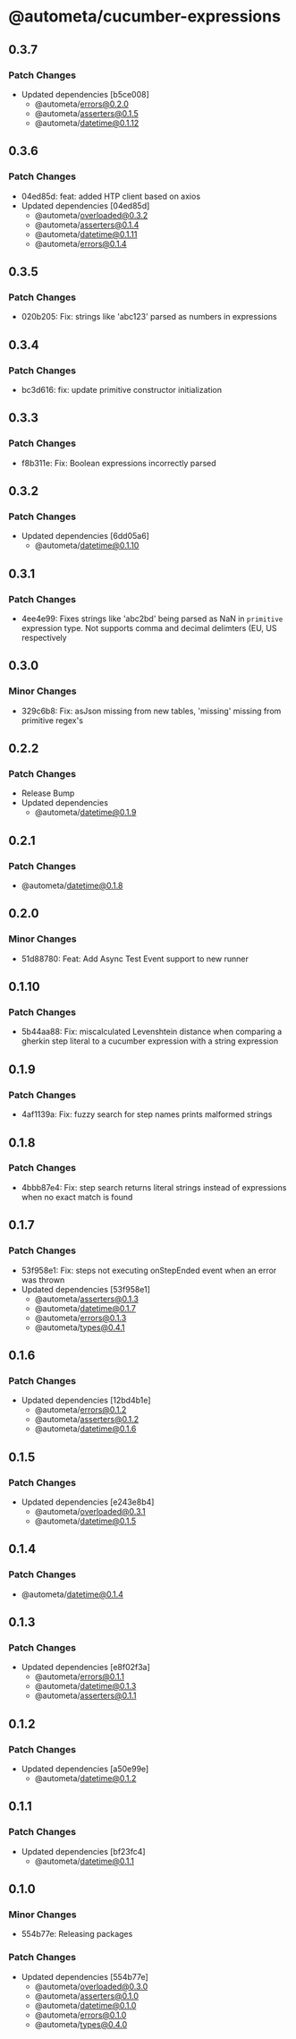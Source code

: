 # @autometa/cucumber-expressions

## 0.3.7

### Patch Changes

- Updated dependencies [b5ce008]
  - @autometa/errors@0.2.0
  - @autometa/asserters@0.1.5
  - @autometa/datetime@0.1.12

## 0.3.6

### Patch Changes

- 04ed85d: feat: added HTP client based on axios
- Updated dependencies [04ed85d]
  - @autometa/overloaded@0.3.2
  - @autometa/asserters@0.1.4
  - @autometa/datetime@0.1.11
  - @autometa/errors@0.1.4

## 0.3.5

### Patch Changes

- 020b205: Fix: strings like 'abc123' parsed as numbers in expressions

## 0.3.4

### Patch Changes

- bc3d616: fix: update primitive constructor initialization

## 0.3.3

### Patch Changes

- f8b311e: Fix: Boolean expressions incorrectly parsed

## 0.3.2

### Patch Changes

- Updated dependencies [6dd05a6]
  - @autometa/datetime@0.1.10

## 0.3.1

### Patch Changes

- 4ee4e99: Fixes strings like 'abc2bd' being parsed as NaN in `primitive` expression type. Not supports comma and decimal delimters (EU, US respectively

## 0.3.0

### Minor Changes

- 329c6b8: Fix: asJson missing from new tables, 'missing' missing from primitive regex's

## 0.2.2

### Patch Changes

- Release Bump
- Updated dependencies
  - @autometa/datetime@0.1.9

## 0.2.1

### Patch Changes

- @autometa/datetime@0.1.8

## 0.2.0

### Minor Changes

- 51d88780: Feat: Add Async Test Event support to new runner

## 0.1.10

### Patch Changes

- 5b44aa88: Fix: miscalculated Levenshtein distance when comparing a gherkin step literal to a cucumber expression with a string expression

## 0.1.9

### Patch Changes

- 4af1139a: Fix: fuzzy search for step names prints malformed strings

## 0.1.8

### Patch Changes

- 4bbb87e4: Fix: step search returns literal strings instead of expressions when no exact match is found

## 0.1.7

### Patch Changes

- 53f958e1: Fix: steps not executing onStepEnded event when an error was thrown
- Updated dependencies [53f958e1]
  - @autometa/asserters@0.1.3
  - @autometa/datetime@0.1.7
  - @autometa/errors@0.1.3
  - @autometa/types@0.4.1

## 0.1.6

### Patch Changes

- Updated dependencies [12bd4b1e]
  - @autometa/errors@0.1.2
  - @autometa/asserters@0.1.2
  - @autometa/datetime@0.1.6

## 0.1.5

### Patch Changes

- Updated dependencies [e243e8b4]
  - @autometa/overloaded@0.3.1
  - @autometa/datetime@0.1.5

## 0.1.4

### Patch Changes

- @autometa/datetime@0.1.4

## 0.1.3

### Patch Changes

- Updated dependencies [e8f02f3a]
  - @autometa/errors@0.1.1
  - @autometa/datetime@0.1.3
  - @autometa/asserters@0.1.1

## 0.1.2

### Patch Changes

- Updated dependencies [a50e99e]
  - @autometa/datetime@0.1.2

## 0.1.1

### Patch Changes

- Updated dependencies [bf23fc4]
  - @autometa/datetime@0.1.1

## 0.1.0

### Minor Changes

- 554b77e: Releasing packages

### Patch Changes

- Updated dependencies [554b77e]
  - @autometa/overloaded@0.3.0
  - @autometa/asserters@0.1.0
  - @autometa/datetime@0.1.0
  - @autometa/errors@0.1.0
  - @autometa/types@0.4.0
